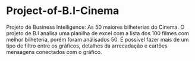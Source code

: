 # Project-of-B.I-Cinema
Projeto de Business Intelligence: As 50 maiores bilheterias do Cinema. O projeto de B.I analisa uma planilha de excel com a lista dos 100 filmes com melhor bilheteria, porém foram análisados 50. É possível fazer mais de um tipo de filtro entre os gráficos, detalhes da arrecadação e cartões mensagens conectados com o gráfico.
